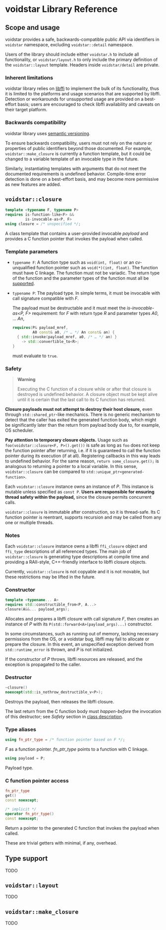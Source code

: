 # voidstar Library Reference

## Scope and usage

voidstar provides a safe, backwards-compatible public API via identifiers in `voidstar` namespace, excluding `voidstar::detail` namespace.

Users of the library should include either `voidstar.h` to include all functionality, or `voidstar/layout.h` to only include the primary definition of the `voidstar::layout` template. Headers inside `voidstar/detail` are private.

### Inherent limitations

voidstar library relies on [libffi](https://sourceware.org/libffi/) to implement the bulk of its functionality, thus it is limited to the platforms and usage scenarios that are supported by libffi. Detection or workarounds for unsupported usage are provided on a best-effort basis; users are encouraged to check libffi availability and caveats on their target platform.

### Backwards compatibility

voidstar library uses [semantic versioning](https://semver.org/).

To ensure backwards compatibility, users must not rely on the nature or properties of public identifiers beyond those documented. For example, `voidstar::make_closure` is currently a function template, but it could be changed to a variable template of an invocable type in the future.

Similarly, instantiating templates with arguments that do not meet the documented requirements is undefined behavior. Compile-time error detection is done on a best-effort basis, and may become more permissive as new features are added.

## `voidstar::closure`

```c++
template <typename F, typename P>
requires is-function-like<F> &&
         is-invocable-as<P, F>
using closure = /* unspecified */;
```

A class template that contains a user-provided invocable _payload_ and provides a C function pointer that invokes the payload when called.

### Template parameters

- `typename F`: A function type such as `void(int, float)` or an cv-unqualified function pointer such as `void(*)(int, float)`. The function must have C linkage. The function must not be variadic. The return type of the function and the parameter types of the function must all be [supported](#type-support).

- `typename P`: The payload type. In simple terms, it must be invocable with call signature compatible with _F_.

  The payload must be destructable and it must meet the _is-invocable-as<P, F>_ requirement: for _F_ with return type _R_ and parameter types _A0_, ... _An_,
  ```c++
  requires(P& payload_mref,
           A0 const& a0, /* … */ An const& an) {
    { std::invoke(payload_mref, a0, /* … */ an) }
      -> std::convertible_to<R>;
  }
  ```
  must evaluate to `true`.

### Safety

> **Warning**
>
> Executing the C function of a closure while or after that closure is destroyed is undefined behavior. A closure object must be kept alive until it is certain that the last call to its C function has returned.

**Closure payloads must not attempt to destroy their host closure,** even through `std::shared_ptr`-like mechanics. There is no generic mechanism to detect that the caller has exited the generated function body, which might be significantly later than the return from payload body due to, for example, OS scheduler.

**Pay attention to temporary closure objects.** Usage such as `foo(voidstar::closure<F, P>().get())` is safe as long as `foo` does not keep the function pointer after returning, i.e. if it is guaranteed to call the function pointer during its execution (if at all). Registering callbacks in this way leads to undefined behavior. For the same reason, `return some_closure.get();` is analogous to returning a pointer to a local variable. In this sense, `voidstar::closure` can be compared to `std::unique_ptr<generated-function>`.

Each `voidstar::closure` instance owns an instance of _P_. This instance is mutable unless specified as `const P`. **Users are responsible for ensuring thread safety within the payload,** since the closure permits concurrent calls.

`voidstar::closure` is immutable after construction, so it is thread-safe. Its C function pointer is reentrant, supports recursion and may be called from any one or multiple threads.

### Notes

Each `voidstar::closure` instance owns a libffi `ffi_closure` object and `ffi_type` descriptions of all referenced types. The main job of `voidstar::closure` is generating type descriptions at compile time and providing a RAII-style, C++-friendly interface to libffi closure objects.

Currently, `voidstar::closure` is not copyable and it is not movable, but these restrictions may be lifted in the future.

### Constructor

```c++
template <typename... A>
requires std::constructible_from<P, A...>
closure(A&&... payload_args);
```

Allocates and prepares a libffi closure with call signature _F_, then creates an instance of _P_ with its `P(std::forward<A>(payload_args)...)` constructor.

In some circumstances, such as running out of memory, lacking necessary permissions from the OS, or a voidstar bug, libffi may fail to allocate or prepare the closure. In this event, an unspecified exception derived from `std::runtime_error` is thrown, and _P_ is not initialized.

If the constructor of _P_ throws, libffi resources are released, and the exception is propagated to the caller.

### Destructor

```c++
~closure()
noexcept(std::is_nothrow_destructible_v<P>);
```

Destroys the payload, then releases the libffi closure.

The last return from the C function body must _happen-before_ the invocation of this destructor; see _Safety_ section in [class description](#voidstarclosure).

### Type aliases

```c++
using fn_ptr_type = /* function pointer based on F */;
```

_F_ as a function pointer. _fn_ptr_type_ points to a function with C linkage.

```c++
using payload = P;
```

Payload type.

### C function pointer access

```c++
fn_ptr_type
get()
const noexcept;
```

```c++
/* implicit */
operator fn_ptr_type()
const noexcept;
```

Return a pointer to the generated C function that invokes the payload when called.

These are trivial getters with minimal, if any, overhead.

## Type support

TODO

## `voidstar::layout`

TODO

## `voidstar::make_closure`

TODO
